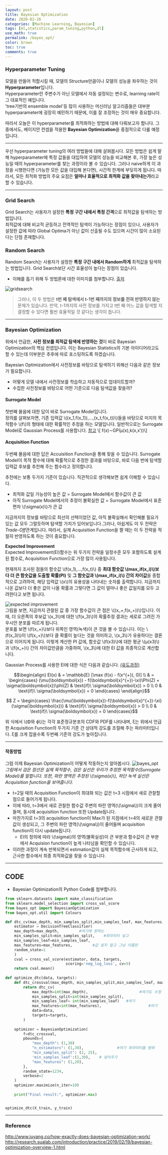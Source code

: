 ```yaml
---
layout: post
title: Bayesian Optimization
date: 2020-02-26
categories: [Machine Learning, Bayesian]
tags: [ml,statistics,param_tuning,python,dl]
use_math: true
permalink: /bayes_opt/
color: brown
toc: true
comments: true
---
```


<script src="https://cdn.mathjax.org/mathjax/latest/MathJax.js?config=TeX-AMS-MML_HTMLorMML" type="text/javascript"></script>

### Hyperparameter Tuning  

모델을 만들어 적합시킬 때, 모델의 Structure만큼이나 모델의 성능을 좌우하는 것이 **Hyperparameter**입니다.  
Hyperparameter란 주변수가 아닌 모델에서 자동 설정되는 변수로, learning rate이 그 대표적인 예입니다.  
'tree기반의 ensemble model'등 많이 사용하는 머신러닝 알고리즘들은 대부분 hyperparameter에 굉장히 예민하기 때문에, 이를 잘 조정하는 것이 매우 중요합니다.  


따라서 오늘은 이 hyperparameter를 최적화하는 방법에 대해 다뤄보고자 합니다. 그 중에서도, 베이지안 컨셉을 적용한 **Bayesian Optimization**을 중점적으로 다룰 예정입니다.  

***
우선 hyperparameter tuning의 여러 방법들에 대해 살펴봅시다. 모든 방법은 쉽게 말해 hyperparameter에 특정 값들을 대입하여 모델의 성능을 비교해본 후, 가장 높은 성능일 때의 hyperparameter를 찾는 과정이라 볼 수 있습니다. 그러나 naive하게 이 과정을 시행한다면 (가능한 모든 값을 대입해 본다면), 시간적 한계에 부딪히게 됩니다. 따라서, 모든 최적화 방법의 주요 요점은 **얼마나 효율적으로 최적화 값을 찾아내는가**라고 할 수 있습니다. 

***
### Grid Search 

Grid Search는 사용자가 설정한 **특정 구간 내에서 특정 간격**으로 최적값을 탐색하는 방법입니다.  
최적값에 대해 비교적 균등하고 전역적인 탐색이 가능하다는 장점이 있으나, 사용자가 설정한 값에 따라 Global Optima가 아닌 값이 산출될 수도 있으며 시간이 많이 소요된다는 단점 존재합니다.  

### Random Search  
Random Search는 사용자가 설정한 **특정 구간 내에서 Random하게** 최적값을 탐색하는 방법입니다. 
Grid Search보단 시간 효율성이 높다는 장점이 있습니다.  

- 이해를 돕기 위해 두 방법론에 대한 이미지를 첨부합니다. [출처](https://link.springer.com/chapter/10.1007/978-3-030-05318-5_1)

![gridsearch](/assets/img/gridsearch.JPG)  

> 그러나, 이 두 방법은 **t번 째 탐색에서 t-1번 째까지의 정보를 전혀 반영하지 않는** 문제가 있습니다. 만약, t-1까지의 사전 정보를 가지고 t번 째 어느 값을 탐색할 지 결정할 수 있다면 훨씬 효율적일 것 같다는 생각이 듭니다.  

***

### Bayesian Optimization  
위에서 언급한, **사전 정보를 최적값 탐색에 반영하는 것**이 바로 Bayesian Optimization의 핵심 컨셉입니다. 이는 Bayesian Statistics의 기본 아이디어라고도 할 수 있는데 이부분은 추후에 따로 포스팅하도록 하겠습니다.  

Bayesian Optimization에서 사전정보를 바탕으로 탐색하기 위해선 다음과 같은 정보가 필요합니다.  
- 어떻게 모델 내에서 사전정보를 학습하고 자동적으로 업데이트할까? 
- 수집한 사전정보를 바탕으로 어떤 기준으로 다음 탐색값을 찾을까?  

#### Surrogate Model  
첫번째 물음에 대한 답이 바로 Surrogate Model입니다.  
정의를 살펴보자면, 기존 입력값 \\((x_1,f(x_1)),...,(x_t,f(x_t))\\)들을 바탕으로 미지의 목적함수 \\(f\\)의 형태에 대한 확률적인 추정을 하는 모델입니다. 일반적으로는 Surrogate Model로 Gaussian Process를 사용합니다.  [참고](http://www.juyang.co/how-exactly-does-bayesian-optimization-work/) \\[ f(x)∼GP(μ(x),k(x,x′))\\]  

#### Acquisition Function
두번째 물음에 대한 답은 Accuisition Function을 통해 찾을 수 있습니다. Surrogate Model이 목적 함수에 대해 확률적으로 추정한 결과를 바탕으로, 바로 다음 번에 탐색할 입력값 후보를 추천해 주는 함수라고 정의합니다.  

추천에는 보통 두가지 기준이 있습니다. 직관적으로 생각해보면 쉽게 이해할 수 있습니다.  
- 최적화 값일 가능성이 높은 값 = Surrogate Model에서 함수값이 큰 값
- 아직 Surrogate Model에서의 추정이 불확실한 값 = Surrogate Model에서 표준편차 \\(\sigma(x)\\)가 큰 값  

지금까지의 정보를 바탕으로 최선의 선택이었던 값, 아직 불확실해서 확인해볼 필요가 있는 값 모두 그럴듯하며 탐색할 가치가 있어보입니다.그러나, 아쉽게도 이 두 전략은 *Trade-Off*관계입니다. 따라서, 실제 Acquisition Function을 짤 때는 이 두 전략을 적절히 반영하도록 하는 것이 중요합니다.  

**Expected Improvement**  
Expected Improvement(EI)함수는 위 두가지 전략을 일정수준 모두 포함하도록 설계된 함수로, Acquisition Function으로 가장 많이 사용됩니다.  

현재까지 조사된 점들의 함숫값 \\(f(x_1),...,f(x_t)\\) 중 **최대 함숫값 \\(max_if(x_i)\\)보다 더 큰 함숫값을 도출할 확률(PI)** 및 **그 함숫값과 \\(max_if(x_i)\\) 간의 차이값**을 종합적으로 고려하여, 해당 입력값 \\(x\\)의 유용성을 나타내는 숫자를 출력합니다. 지금까지 나온 값보다 더 좋은 값이 나올 확률과 그렇다면 그 값이 얼마나 좋은 값일지를 모두 고려한다고 보면 됩니다.  

![expected improvement](/assets/img/EI.png)  
그림을 보면, 지금까지 관찰된 값 중 가장 함수값이 큰 점은 \\((x_+,f(x_+))\\)입니다. 이 때, 더 오른쪽의 후보값 \\(x_3\\)에 대한 \\(f(x_3)\\)의 확률추정 결과는 세로로 그려진 가우시안 분포를 따르게 됩니다.  
분포를 보면 \\(f(x_+)\\)보다 위쪽인 영역(녹색)이 큰 것을 볼 수 있습니다. 이는 \\(f(x_3)\\)이 \\(f(x_+)\\)보다 클 확률이 높다는 것을 의미하고, \\(x_3\\)가 유용하다는 결론으로 이어지게 됩니다. 이렇게 계산한 PI 값에, 함숫값 \\(f(x3)\\)에 대한 평균 \\(μ(x3)\\)과 \\(f(x_+)\\) 간의 차이값만큼을 가중하여, \\(x_3\\)에 대한 EI 값을 최종적으로 계산합니다.  

Gaussian Process를 사용한 EI에 대한 식은 다음과 같습니다. [(유도과정)](http://ash-aldujaili.github.io/blog/2018/02/01/ei/)  

$$\begin{align}
EI(x) & = \mathbb{E} [\max (f(x) - f(x^{+}), 0)] \\
      & = 
\begin{cases}
		(\mu(\boldsymbol{x}) - f(\boldsymbol{x}^{+})-\xi)\Phi(Z) + \sigma(\boldsymbol{x})\phi(Z) & \text{if}\ \sigma(\boldsymbol{x}) > 0 \\
    0 & \text{if}\ \sigma(\boldsymbol{x}) = 0 
\end{cases}
\end{align}$$

$$ Z = \begin{cases}
    \frac{\mu(\boldsymbol{x})-f(\boldsymbol{x}^{+})-\xi}{\sigma(\boldsymbol{x})} & \text{if}\ \sigma(\boldsymbol{x}) > 0 \\ 
    0 & \text{if}\ \sigma(\boldsymbol{x}) = 0
\end{cases}$$


위 식에서 \\(Φ와 ϕ\\)는 각각 표준정규분포의 CDF와 PDF를 나타내며, ξ는 위에서 언급한 Acquisition Function의 두가지 기준 간 상대적 강도를 조절해 주는 파라미터입니다. ξ를 크게 잡을수록 두번째 기준의 강도가 높아집니다.

***  

#### 작동방법  

그럼 이제 Bayesian Optimization이 어떻게 작동하는지 알아봅시다.
![bayes_opt](/assets/img/bayes_opt.png)  
*그림에서 검은 점선은 실제 목적함수, 검은 실선은 우리가 추정한 목적함수(Surrogate Model)를 말합니다. 또한, 파란 영역은 추정된 \\(\sigma(x)\\), 하단 녹색 실선은 Acquisition function을 보여줍니다.*  


- t=2일 때의 Acquisition Function이 최대화 되는 값은 t=3 시점에서 새로 관찰할 점으로 들어가게 됩니다.  
- 이에 따라, t=3에서 새로 관찰한 함수값 주변의 파란 영역(\\(\sigma\\))이 크게 줄어들며, 동시에 acquisition function 또한 Update됩니다.  
- 마찬가지로 t=3의 acquisition function이 Max가 된 지점에서 t=4의 새로운 관찰값이 생성되고, 그 주변의 파란 영역(\\(\sigma\\))이 줄어들며 acquisition function이 다시 update됩니다.  
    - EI의 정의에 따라 \\(\sigma\\)의 영역(불확실성)이 큰 부분과 함수값이 큰 부분에서 Acquision function이 높게 나타남을 확인할 수 있습니다.
- 이러한 과정이 계속 반복되면서 estimation값이 실제 목적함수에 근사하게 되고, 근사한 함수에서 최종 최적화값을 찾을 수 있습니다.  

***  
## CODE  
- Bayesian Optimization의 Python Code를 첨부합니다.  

```python
from sklearn.datasets import make_classification
from sklearn.model_selection import cross_val_score
from bayes_opt import BayesianOptimization
from bayes_opt.util import Colours

def dtc_cv(max_depth, min_samples_split,min_samples_leaf, max_features, data, targets):
    estimator = DecisionTreeClassifier(
    max_depth=max_depth,         #여기에 원하는 
    min_samples_split=min_samples_split,    #파라미터 넣고
    min_samples_leaf=min_samples_leaf,
    max_features=max_features,         #값 넣지 말고 그냥 이름만
    random_state=1                      
    )
    cval = cross_val_score(estimator, data, targets,
                           scoring='neg_log_loss', cv=5)         
    return cval.mean()
 
def optimize_dtc(data, targets):
    def dtc_crossval(max_depth, min_samples_split,min_samples_leaf, max_features):
        return dtc_cv(
            max_depth=int(max_depth),                       #여기도 수정
            min_samples_split=int(min_samples_split),
            min_samples_leaf= int(min_samples_leaf)   #여기
            max_features=int(max_features),                     #여기
            data=data,
            targets=targets,
        )
 
    optimizer = BayesianOptimization(
        f=dtc_crossval,
        pbounds={
            "max_depth": (1,30)
            "n_estimators": (1,30),               #여기 파라미터들 범위
            "min_samples_split": (2, 25),
            'min_samples_leaf':(1,30),    # 넣어주기
            "max_features": (1,20),                
        },
        random_state=1234,
        verbose=2
    )
    optimizer.maximize(n_iter=10)
 
    print("Final result:", optimizer.max)


optimize_dtc(X_train, y_train)
```
***  
### Reference
<http://www.juyang.co/how-exactly-does-bayesian-optimization-work/>  
<http://research.sualab.com/introduction/practice/2019/02/19/bayesian-optimization-overview-1.html>







